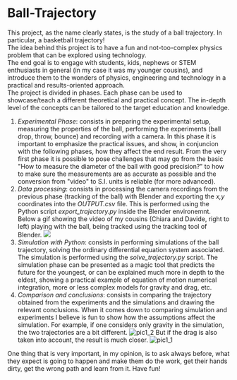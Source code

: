 # Ball-Trajectory
This project, as the name clearly states, is the study of a ball trajectory. In particular, a basketball trajectory! <br/>
The idea behind this project is to have a fun and not-too-complex physics problem that can be explored using technology. <br/>
The end goal is to engage with students, kids, nephews or STEM enthusiasts in general (in my case it was my younger cousins), and introduce them to the wonders of physics, engineering and technology in a practical and results-oriented approach. <br/>
The project is divided in phases. Each phase can be used to showcase/teach a different theoretical and practical concept. The in-depth level of the concepts can be tailored to the target education and knowledge. </br>
1. *Experimental Phase*: consists in preparing the experimental setup, measuring the properties of the ball, performing the experiments (ball drop, throw, bounce) and recording with a camera. In this phase it is important to emphasize the practical issues, and show, in conjuncion with the following phases, how they affect the end result. From the very first phase it is possible to pose challenges that may go from the basic "How to measure the diameter of the ball with good precision?" to how to make sure the measurements are as accurate as possible and the conversion from "video" to S.I. units is reliable (for more advanced).
1. *Data processing*: consists in processing the camera recordings from the previous phase (tracking of the ball) with Blender and exporting the *x,y* coordinates into the *OUTPUT.csv* file. This is performed using the Python script *export_trajectory.py* inside the Blender environemnt. Below a gif showing the video of my cousins (Chiara and Davide, right to left) playing with the ball, being tracked using the tracking tool of Blender.
![](ball_traj.gif)
1. *Simulation with Python*: consists in performing simulations of the ball trajectory, solving the ordinary differential equation system associated. The simulation is performed using the *solve_trajectory.py* script.
The simulation phase can be presented as a magic tool that predicts the future for the youngest, or can be explained much more in depth to the eldest, showing a practical example of equation of motion numerical integration, more or less complex models for gravity and drag, etc. </br>
1. *Comparison and conclusions*: consists in comparing the trajectory obtained from the experiments and the simulations and drawing the relevant conclusions.
When it comes down to comparing simulation and experiments I believe is fun to show how the assumptions affect the simulation.
For example, if one considers only gravity in the simulation, the two trajectories are a bit different.
![pic1_2](https://user-images.githubusercontent.com/63881945/97815155-7773a980-1c8c-11eb-8bee-ab94691746bc.PNG)
But if the drag is also taken into account, the result is much closer.
![pic1_1](https://user-images.githubusercontent.com/63881945/97815133-527f3680-1c8c-11eb-8a4d-51b8b8831806.PNG)
<a/>
One thing that is very important, in my opinion, is to ask always before, what they expect is going to happen and make them do the work, get their hands dirty, get the wrong path and learn from it.
Have fun!



